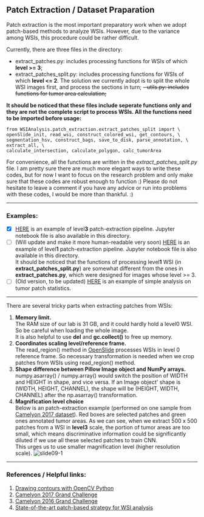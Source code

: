 ## Patch Extraction / Dataset Praparation <br>
Patch extraction is the most important preparatory work when we adopt patch-based methods to analyze WSIs. However, due to the variance among WSIs, this procedure could be rather difficult.<br>

Currently, there are three files in the directory:
- extract_patches.py: includes processing functions for WSIs of which **level >= 3**;
- extract_patches_split.py: includes processing functions for WSIs of which **level <= 2**. The solution we currently adopt is to split the whole WSI images first, and process the sections in turn;
~~- utils.py: includes functions for tumor area calculation;<br>~~

**It should be noticed that these files include seperate functions only and they are not the complete script to process WSIs. All the functions need to be imported before usage:<br>**
``````
from WSIAnalysis.patch_extraction.extract_patches_split import \
openSlide_init, read_wsi, construct_colored_wsi, get_contours, \
segmentation_hsv, construct_bags, save_to_disk, parse_annotation, \
extract_all, \
calculate_intersection, calculate_polygon, calc_tumorArea
``````

For convenience, all the functions are written in the *extract_patches_split.py* file. I am pretty sure there are much more elegant ways to write these codes, but for now I want to focus on the research problem and only make sure that these codes are robust enough to function :) Please do not hesitate to leave a comment if you have any advice or run into problems with these codes, I would be more than thankful. :)

----------------------------------------------------------------------------
### Examples:
- [x] [HERE](http://119.29.151.114/patch_extraction_level3example.html) is an example of level**3** patch-extraction pipeline. Jupyter notebook file is also available in this directory. 
- [ ] (Will update and make it more human-readable very soon) [HERE](http://119.29.151.114/patch_extraction_level1example.html) is an example of level**1** patch-extraction pipeline. Jupyter notebook file is also available in this directory. <br> It should be noticed that the functions of processing level**1** WSI (in **extract_patches_split.py**) are somewhat different from the ones in **extract_patches.py**, which were designed for images whose level >= 3.
- [ ] (Old version, to be updated) [HERE](http://119.29.151.114/simple_visualizationExample.html) is an example of simple analysis on tumor patch statistics.

---------------------------------------------------------------------------
There are several tricky parts when extracting patches from WSIs:
1. **Memory limit.** <br>
The RAM size of our lab is 31 GB, and it could hardly hold a level0 WSI. So be careful when loading the whole image.<br>
It is also helpful to use **del** and **gc.collect()** to free up memory.
2. **Coordinates scaling level/reference frame.** <br>
The read_region() method in [OpenSlide](http://openslide.org/api/python/) processes WSIs in level 0 reference frame. So
necessary transformation is needed when we crop patches from WSIs using read_region() method.
3. **Shape difference between Pillow Image object and NumPy arrays.** <br>
numpy.asarray() / numpy.array() would switch the position of WIDTH and HEIGHT in shape, and vice versa. 
If an Image object' shape is (WIDTH, HEIGHT, CHANNEL), the shape will be (HEIGHT, WIDTH, CHANNEL) after the np.asarray() transformation.
4. **Magnification level choice**<br>
Below is an patch-extraction example (performed on one sample from [Camelyon 2017 dataset](https://camelyon17.grand-challenge.org/data/)). Red boxes are selected patches and green ones annotated tumor areas. As we can see, when we extract 500 x 500 patches from a WSI in **level3** scale, the portion of tumor areas are too small, which means discriminative information could be significantly diluted if we use all these selected patches to train CNN. <br>This urges us to use smaller magnification level (higher resolution scale).
![slide09-1](http://119.29.151.114/images/level3_patche_extraction.jpeg)

----------------------------------------------------------------------------
### References / Helpful links:
1. [Drawing contours with OpenCV Python](https://docs.opencv.org/3.0-beta/doc/py_tutorials/py_imgproc/py_contours/py_table_of_contents_contours/py_table_of_contents_contours.html)
2. [Camelyon 2017 Grand Challenge](https://camelyon17.grand-challenge.org/)
3. [Camelyon 2016 Grand Challenge](https://camelyon16.grand-challenge.org/)
4. [State-of-the-art patch-based strategy for WSI analysis](https://arxiv.org/pdf/1504.07947.pdf)
